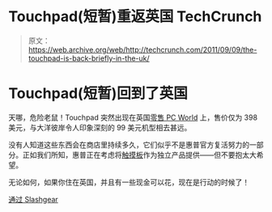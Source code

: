 # Touchpad(短暂)重返英国 TechCrunch

> 原文：<https://web.archive.org/web/http://techcrunch.com/2011/09/09/the-touchpad-is-back-briefly-in-the-uk/>

# Touchpad(短暂)回到了英国

天哪，危险老鼠！Touchpad 突然出现在英国[零售 PC World](https://web.archive.org/web/20230204235004/http://www.pcworld.co.uk/gbuk/hewletpack-touchpad-32gb-tablet-pc-touchpad-case-wireless-charging-dock-11342081-pdt.html) 上，售价仅为 398 美元，与大洋彼岸令人印象深刻的 99 美元机型相去甚远。

没有人知道这些东西会在商店里持续多久，它们似乎不是惠普官方复活努力的一部分。正如我们所知，惠普正在考虑将[触摸板](https://web.archive.org/web/20230204235004/https://techcrunch.com/2011/08/30/hp-could-revive-the-touchpad-says-former-webos-vp/)作为独立产品提供——但不要抱太大希望。

无论如何，如果你住在英国，并且有一些现金可以花，现在是行动的时候了！

[通过 Slashgear](https://web.archive.org/web/20230204235004/http://www.slashgear.com/hp-touchpad-briefly-up-for-sale-in-uk-again-09178342/)
